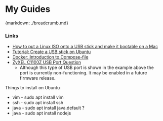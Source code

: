 # My Guides
{markdown: ./breadcrumb.md}

### Links

* [How to put a Linux ISO onto a USB stick and make it bootable on a Mac](https://linuxnewbieguide.org/how-to-put-a-linux-iso-onto-a-usb-stick-and-make-it-bootable-on-a-mac/)
* [Tutorial: Create a USB stick on Ubuntu](https://tutorials.ubuntu.com/tutorial/tutorial-create-a-usb-stick-on-ubuntu#0)
* [Docker: Introduction to Compose-file](https://severalnines.com/blog/mysql-docker-composing-stack)
* [ZyXEL C1100Z USB Port Question](https://www.reddit.com/r/HomeNetworking/comments/4n1llk/zyxel_c1100z_usb_port_question/)
    * Although this type of USB port is shown in the example above the port is currently non-functioning. It may be enabled in a future firmware release.

Things to install on Ubuntu
* vim - sudo apt install vim
* ssh - sudo apt install ssh
* java - sudo apt install java.default ?
* java - sudo apt install nodejs

